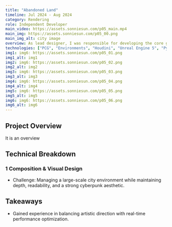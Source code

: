 ```yaml
---
title: "Abandoned Land"
timeline: Jul 2024 - Aug 2024
category: Rendering
role: Independent Developer
main_video: https://assets.sonniesun.com/p05_main.mp4
main_img: https://assets.sonniesun.com/p05_00.png
main_img_alt: city image
overview: As lead designer, I was responsible for developing the core gameplay mechanics, quest design, character progression system, and overseeing the implementation of the open-world environment. The project involved a small team of 5 developers working over 6 months.
technologies: ["PCG", "Environments", "Houdini", "Unreal Engine 5", "Python"]
img1: img6: https://assets.sonniesun.com/p05_01.png
img1_alt: img1
img2: img6: https://assets.sonniesun.com/p05_02.png
img2_alt: img2
img3: img6: https://assets.sonniesun.com/p05_03.png
img3_alt: img3
img4: img6: https://assets.sonniesun.com/p05_04.png
img4_alt: img4
img5: img6: https://assets.sonniesun.com/p05_05.png
img5_alt: img5
img6: img6: https://assets.sonniesun.com/p05_06.png
img6_alt: img6
---
```


## Project Overview

It is an overview

## Technical Breakdown

### 1 Composition & Visual Design

- Challenge: Managing a large-scale city environment while maintaining depth, readability, and a strong cyberpunk aesthetic.

## Takeaways

- Gained experience in balancing artistic direction with real-time performance optimization.